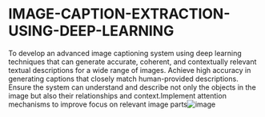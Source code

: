 # IMAGE-CAPTION-EXTRACTION-USING-DEEP-LEARNING
To develop an advanced image captioning system using deep learning techniques that can generate accurate, coherent, and contextually relevant textual descriptions for a wide range of images. Achieve high accuracy in generating captions that closely match human-provided descriptions.
Ensure the system can understand and describe not only the objects in the image but also their relationships and context.Implement attention mechanisms to improve focus on relevant image parts![image](https://github.com/user-attachments/assets/018b6908-1062-4972-9925-6ebe930ed6a7)
